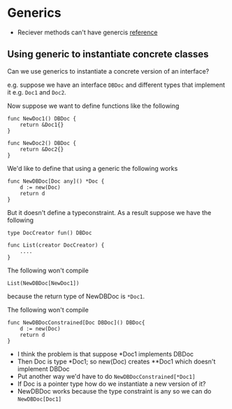 # Generics

* Reciever methods can't have genercis [reference](https://blog.streamelements.com/an-introduction-to-generics-in-go-cc8cdae15ef2)

## Using generic to instantiate concrete classes

Can we use generics to instantiate a concrete version of an interface?

e.g. suppose we have an interface `DBDoc` and different types that implement it
e.g. `Doc1` and `Doc2`.

Now suppose we want to define functions like the following 


```
func NewDoc1() DBDoc {
    return &Doc1{}
}

func NewDoc2() DBDoc {
    return &Doc2{}
}
```

We'd like to define that using a generic the following works

```
func NewDBDoc[Doc any]() *Doc {
	d := new(Doc)
	return d
}
```

But it doesn't define a typeconstraint. As a result suppose we have the following

```
type DocCreator fun() DBDoc

func List(creator DocCreator) {
    ....
}
```

The following won't compile

```
List(NewDBDoc[NewDoc1])
```

because the return type of NewDBDoc is `*Doc1`.

The following won't compile

```
func NewDBDocConstrained[Doc DBDoc]() DBDoc{
	d := new(Doc)
	return d
}
```
* I think the problem is that suppose *Doc1 implements DBDoc
* Then Doc is type *Doc1; so new(Doc) creates **Doc1 which doesn't implement DBDoc
* Put another way we'd have to do `NewDBDocConstrained[*Doc1]`
* If Doc is a pointer type how do we instantiate a new version of it?
* NewDBDoc works because the type constraint is any so we can do `NewDBDoc[Doc1]`